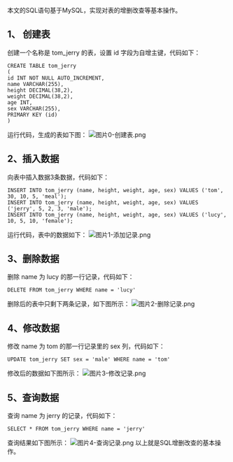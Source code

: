 ﻿
本文的SQL语句基于MySQL，实现对表的增删改查等基本操作。
## 1、 创建表
创建一个名称是 tom_jerry 的表，设置 id 字段为自增主键，代码如下：
```
CREATE TABLE tom_jerry
(
id INT NOT NULL AUTO_INCREMENT,
name VARCHAR(255),
height DECIMAL(38,2),
weight DECIMAL(38,2),
age INT,
sex VARCHAR(255),
PRIMARY KEY (id)
)
```
运行代码，生成的表如下图：
![图片0-创建表.png](https://i-blog.csdnimg.cn/blog_migrate/a5f9df6d2ab38e18f839a315874a0a25.png)

## 2、插入数据
向表中插入数据3条数据，代码如下：
```
INSERT INTO tom_jerry (name, height, weight, age, sex) VALUES ('tom', 30, 10, 5, 'meal');
INSERT INTO tom_jerry (name, height, weight, age, sex) VALUES ('jerry', 5, 2, 3, 'male');
INSERT INTO tom_jerry (name, height, weight, age, sex) VALUES ('lucy', 10, 5, 10, 'female');
```
运行代码，表中的数据如下：
![图片1-添加记录.png](https://i-blog.csdnimg.cn/blog_migrate/4f807fa00b95580ee6bd8f482a4e685c.png)
## 3、删除数据
删除 name 为 lucy 的那一行记录，代码如下：
```
DELETE FROM tom_jerry WHERE name = 'lucy'
```
删除后的表中只剩下两条记录，如下图所示：
![图片2-删除记录.png](https://i-blog.csdnimg.cn/blog_migrate/ab21b1b39a9afe6f4452d8dc3ccb4a13.png)
## 4、修改数据
修改 name 为 tom 的那一行记录里的 sex 列，代码如下：
```
UPDATE tom_jerry SET sex = 'male' WHERE name = 'tom'
```
修改后的数据如下图所示：
![图片3-修改记录.png](https://i-blog.csdnimg.cn/blog_migrate/96c977a159ff532c65885ad87bf0d509.png)
## 5、查询数据
查询 name 为 jerry 的记录，代码如下：
```
SELECT * FROM tom_jerry WHERE name = 'jerry'
```
查询结果如下图所示：
![图片4-查询记录.png](https://i-blog.csdnimg.cn/blog_migrate/1b7311e1126211f0677a7a39f7381713.png)
以上就是SQL增删改查的基本操作。
